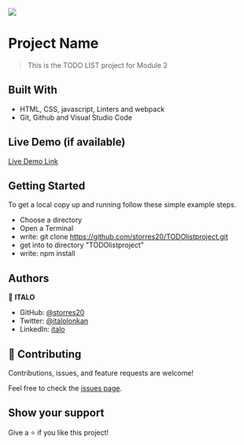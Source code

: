 ![](https://img.shields.io/badge/Microverse-blueviolet)

# Project Name

> This is the TODO LIST project for Module 2

## Built With

- HTML, CSS, javascript, Linters and webpack
- Git, Github and Visual Studio Code

## Live Demo (if available)

[Live Demo Link](https://storres20.github.io/TODOlistproject/dist/)

## Getting Started

To get a local copy up and running follow these simple example steps.

- Choose a directory
- Open a Terminal
- write: git clone https://github.com/storres20/TODOlistproject.git
- get into to directory "TODOlistproject"
- write: npm install

## Authors

👤 **ITALO**

- GitHub: [@storres20](https://github.com/storres20)
- Twitter: [@italolonkan](https://twitter.com/italolonkan)
- LinkedIn: [italo](https://www.linkedin.com/in/italo-lon-kan/)


## 🤝 Contributing

Contributions, issues, and feature requests are welcome!

Feel free to check the [issues page](https://github.com/storres20/TODOlistproject/issues).

## Show your support

Give a ⭐️ if you like this project!
